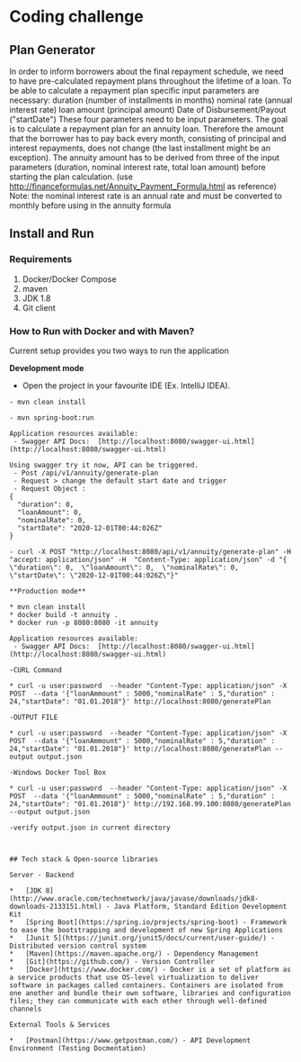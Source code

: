 # Coding challenge
## Plan Generator
In order to inform borrowers about the final repayment schedule, we need to have pre-calculated repayment plans throughout the lifetime of a loan.
To be able to calculate a repayment plan specific input parameters are necessary:
duration (number of installments in months)
nominal rate (annual interest rate)
loan amount (principal amount)
Date of Disbursement/Payout ("startDate")
These four parameters need to be input parameters.
The goal is to calculate a repayment plan for an annuity loan. Therefore the amount that the borrower has to pay back every month, consisting of principal
and interest repayments, does not
change (the last installment might be an exception).
The annuity amount has to be derived from three of the input parameters (duration, nominal interest rate, total loan amount) before starting the plan
calculation.
(use http://financeformulas.net/Annuity_Payment_Formula.html as reference)
 Note: the nominal interest rate is an annual rate and must be converted to monthly before using in the annuity formula 
 
## Install and Run
### Requirements
1. Docker/Docker Compose
2. maven
3. JDK 1.8
4. Git client


### How to Run with Docker and with Maven?
Current setup provides you two ways to run the application

**Development mode**
- Open the project in your favourite IDE (Ex. IntelliJ IDEA).
```
- mvn clean install

- mvn spring-boot:run

Application resources available:
 - Swagger API Docs:  [http://localhost:8080/swagger-ui.html](http://localhost:8080/swagger-ui.html)
 
Using swagger try it now, API can be triggered. 
 - Post /api/v1/annuity/generate-plan
 - Request > change the default start date and trigger
 - Request Object : 
{
  "duration": 0,
  "loanAmount": 0,
  "nominalRate": 0,
  "startDate": "2020-12-01T00:44:026Z"
}

- curl -X POST "http://localhost:8080/api/v1/annuity/generate-plan" -H  "accept: application/json" -H  "Content-Type: application/json" -d "{  \"duration\": 0,  \"loanAmount\": 0,  \"nominalRate\": 0,  \"startDate\": \"2020-12-01T00:44:026Z\"}"

**Production mode**

* mvn clean install
* docker build -t annuity .
* docker run -p 8080:8080 -it annuity

Application resources available:
 - Swagger API Docs:  [http://localhost:8080/swagger-ui.html](http://localhost:8080/swagger-ui.html)

-CURL Command

* curl -u user:password  --header "Content-Type: application/json" -X POST  --data '{"loanAmmount" : 5000,"nominalRate" : 5,"duration" : 24,"startDate": "01.01.2018"}' http://localhost:8080/generatePlan

-OUTPUT FILE

* curl -u user:password  --header "Content-Type: application/json" -X POST  --data '{"loanAmmount" : 5000,"nominalRate" : 5,"duration" : 24,"startDate": "01.01.2018"}' http://localhost:8080/generatePlan --output output.json

-Windows Docker Tool Box

* curl -u user:password  --header "Content-Type: application/json" -X POST  --data '{"loanAmmount" : 5000,"nominalRate" : 5,"duration" : 24,"startDate": "01.01.2018"}' http://192.168.99.100:8080/generatePlan --output output.json

-verify output.json in current directory



## Tech stack & Open-source libraries

Server - Backend

* 	[JDK 8](http://www.oracle.com/technetwork/java/javase/downloads/jdk8-downloads-2133151.html) - Java Platform, Standard Edition Development Kit
* 	[Spring Boot](https://spring.io/projects/spring-boot) - Framework to ease the bootstrapping and development of new Spring Applications
* 	[Junit 5](https://junit.org/junit5/docs/current/user-guide/) - Distributed version control system
* 	[Maven](https://maven.apache.org/) - Dependency Management
* 	[Git](https://github.com/) - Version Controller 
* 	[Docker](https://www.docker.com/) - Docker is a set of platform as a service products that use OS-level virtualization to deliver software in packages called containers. Containers are isolated from one another and bundle their own software, libraries and configuration files; they can communicate with each other through well-defined channels

External Tools & Services

* 	[Postman](https://www.getpostman.com/) - API Development Environment (Testing Docmentation)